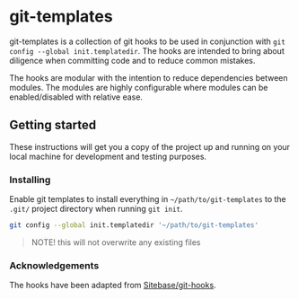 # git-templates

git-templates is a collection of git hooks to be used in conjunction with `git config --global init.templatedir`. The hooks are intended to bring about diligence when committing code and to reduce common mistakes.

The hooks are modular with the intention to reduce dependencies between modules. The modules are highly configurable where modules can be enabled/disabled with relative ease. 

## Getting started

These instructions will get you a copy of the project up and running on your local machine for development and testing purposes.

### Installing

Enable git templates to install everything in `~/path/to/git-templates` to the `.git/` project directory when running `git init`.

```bash
git config --global init.templatedir '~/path/to/git-templates'
```

> NOTE! this will not overwrite any existing files

### Acknowledgements

The hooks have been adapted from [Sitebase/git-hooks](<https://github.com/Sitebase/git-hooks>).

